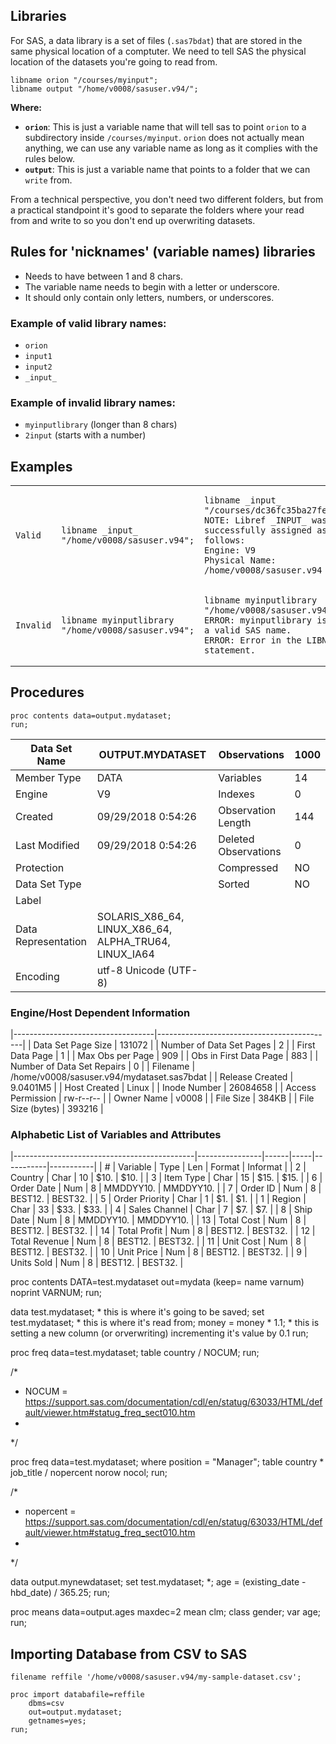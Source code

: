 ## Libraries

For SAS, a data library is a set of files (`.sas7bdat`) that are stored in the same physical location of a comptuter. We need to tell SAS the physical location of the datasets you're going to read from.

```
libname orion "/courses/myinput";
libname output "/home/v0008/sasuser.v94/";
```

**Where:**
- **`orion`**: This is just a variable name that will tell sas to point `orion` to a subdirectory inside `/courses/myinput`. `orion` does not actually mean anything, we can use any variable name as long as it complies with the rules below.
- **`output`**: This is just a variable name that points to a folder that we can `write` from.

From a technical perspective, you don't need two different folders, but from a practical standpoint it's good to separate the folders where your read from and write to so you don't end up overwriting datasets.

## Rules for 'nicknames' (variable names) libraries
* Needs to have between 1 and 8 chars.
* The variable name needs to begin with a letter or underscore.
* It should only contain only letters, numbers, or underscores.

### Example of valid library names:
* `orion`
* `input1`
* `input2`
* `_input_`

### Example of invalid library names:
* `myinputlibrary` (longer than 8 chars)
* `2input` (starts with a number)

## Examples

<table>
    <tbody>
        <tr>
            <td>
                <pre><code>Valid</code></pre>
            </td>
            <td>
                <pre><code>libname _input_ "/home/v0008/sasuser.v94";</code></pre>
            </td>           
            <td>
                <pre><code>libname _input_ "/courses/dc36fc35ba27fe300";<br>NOTE: Libref _INPUT_ was successfully assigned as follows:<br>Engine: V9<br>Physical Name: /home/v0008/sasuser.v94</code></pre>
            </td>                       
        </tr>
        <tr>
            <td>
                <pre><code>Invalid</code></pre>
            </td>
            <td>
                <pre><code>libname myinputlibrary "/home/v0008/sasuser.v94";</code></pre>
            </td>           
            <td>
                <pre><code>libname myinputlibrary "/home/v0008/sasuser.v94";<br>ERROR: myinputlibrary is not a valid SAS name.<br>ERROR: Error in the LIBNAME statement.</code></pre>
            </td>                       
        </tr>       
    </tbody>
</table>


## Procedures

```
proc contents data=output.mydataset;
run;
```

| Data Set Name       | OUTPUT.MYDATASET                                      | Observations         | 1000 |
|---------------------|-------------------------------------------------------|----------------------|------|
| Member Type         | DATA                                                  | Variables            | 14   |
| Engine              | V9                                                    | Indexes              | 0    |
| Created             | 09/29/2018 0:54:26                                    | Observation Length   | 144  |
| Last Modified       | 09/29/2018 0:54:26                                    | Deleted Observations | 0    |
| Protection          |                                                       | Compressed           | NO   |
| Data Set Type       |                                                       | Sorted               | NO   |
| Label               |                                                       |                      |      |
| Data Representation | SOLARIS_X86_64, LINUX_X86_64, ALPHA_TRU64, LINUX_IA64 |                      |      |
| Encoding            | utf-8 Unicode (UTF-8)                                 |                      |      |

### Engine/Host Dependent Information

|-----------------------------------|--------------------------------------------|
| Data Set Page Size                | 131072                                     |
| Number of Data Set Pages          | 2                                          |
| First Data Page                   | 1                                          |
| Max Obs per Page                  | 909                                        |
| Obs in First Data Page            | 883                                        |
| Number of Data Set Repairs        | 0                                          |
| Filename                          | /home/v0008/sasuser.v94/mydataset.sas7bdat |
| Release Created                   | 9.0401M5                                   |
| Host Created                      | Linux                                      |
| Inode Number                      | 26084658                                   |
| Access Permission                 | rw-r--r--                                  |
| Owner Name                        | v0008                                      |
| File Size                         | 384KB                                      |
| File Size (bytes)                 | 393216                                     |


### Alphabetic List of Variables and Attributes

|---------------------------------------------|----------------|------|-----|-----------|-----------|
| #                                           | Variable       | Type | Len | Format    | Informat  |
| 2                                           | Country        | Char | 10  | $10.      | $10.      |
| 3                                           | Item Type      | Char | 15  | $15.      | $15.      |
| 6                                           | Order Date     | Num  | 8   | MMDDYY10. | MMDDYY10. |
| 7                                           | Order ID       | Num  | 8   | BEST12.   | BEST32.   |
| 5                                           | Order Priority | Char | 1   | $1.       | $1.       |
| 1                                           | Region         | Char | 33  | $33.      | $33.      |
| 4                                           | Sales Channel  | Char | 7   | $7.       | $7.       |
| 8                                           | Ship Date      | Num  | 8   | MMDDYY10. | MMDDYY10. |
| 13                                          | Total Cost     | Num  | 8   | BEST12.   | BEST32.   |
| 14                                          | Total Profit   | Num  | 8   | BEST12.   | BEST32.   |
| 12                                          | Total Revenue  | Num  | 8   | BEST12.   | BEST32.   |
| 11                                          | Unit Cost      | Num  | 8   | BEST12.   | BEST32.   |
| 10                                          | Unit Price     | Num  | 8   | BEST12.   | BEST32.   |
| 9                                           | Units Sold     | Num  | 8   | BEST12.   | BEST32.   |

proc contents DATA=test.mydataset out=mydata (keep= name varnum) noprint VARNUM;
run;

data test.mydataset; * this is where it's going to be saved;
    set test.mydataset; * this is where it's read from;
    money = money * 1.1; * this is setting a new column (or orverwriting) incrementing it's value by 0.1
run;

proc freq data=test.mydataset;
    table country / NOCUM; 
run;

/* 
 * NOCUM = https://support.sas.com/documentation/cdl/en/statug/63033/HTML/default/viewer.htm#statug_freq_sect010.htm
 * 
 */

proc freq data=test.mydataset;
    where position = "Manager";
    table country * job_title / nopercent norow nocol;
run;

/* 
 * nopercent = https://support.sas.com/documentation/cdl/en/statug/63033/HTML/default/viewer.htm#statug_freq_sect010.htm
 * 
 */

data output.mynewdataset;
    set test.mydataset; *;
    age = (existing_date - hbd_date) / 365.25;
run;

proc means data=output.ages maxdec=2 mean clm;
    class gender;
    var age;
run;

## Importing Database from CSV to SAS
```
filename reffile '/home/v0008/sasuser.v94/my-sample-dataset.csv';
```

```sas
proc import databafile=reffile
    dbms=csv
    out=output.mydataset;
    getnames=yes;
run;
```
